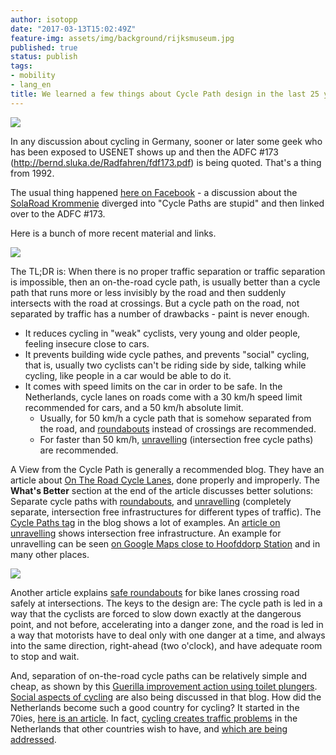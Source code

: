 ```yaml
---
author: isotopp
date: "2017-03-13T15:02:49Z"
feature-img: assets/img/background/rijksmuseum.jpg
published: true
status: publish
tags:
- mobility
- lang_en
title: We learned a few things about Cycle Path design in the last 25 years
---
```

![](/uploads/2017/03/Screen-Shot-2017-03-13-at-14.37.54.png)

In any discussion about cycling in Germany, sooner or later some geek who
has been exposed to USENET shows up and then the ADFC #173
(http://bernd.sluka.de/Radfahren/fdf173.pdf) is being quoted. That's a thing
from 1992.

The usual thing happened [here on Facebook](https://www.facebook.com/konni.scheller/posts/601278760077183) - a
discussion about the [SolaRoad Krommenie](http://www.solaroad.nl/) diverged
into "Cycle Paths are stupid" and then linked over to the ADFC #173. 

Here is a bunch of more recent material and links.

![](/uploads/2017/03/side-by-side-cycling.jpg)

The TL;DR is: When there is no proper traffic separation or traffic
separation is impossible, then an on-the-road cycle path, is usually better
than a cycle path that runs more or less invisibly by the road and then
suddenly intersects with the road at crossings. But a cycle path on the
road, not separated by traffic has a number of drawbacks - paint is never
enough.

- It reduces cycling in "weak" cyclists, very young and older people,
  feeling insecure close to cars.
- It prevents building wide cycle pathes, and prevents "social" cycling, that is,
  usually two cyclists can't be riding side by side, talking while cycling,
  like people in a car would be able to do it.
- It comes with speed limits on the car in order to be safe. In the
  Netherlands, cycle lanes on roads come with a 30 km/h speed limit
  recommended for cars, and a 50 km/h absolute limit.
  - Usually, for 50 km/h a cycle path that is somehow separated from the
    road, and
    [roundabouts](http://www.aviewfromthecyclepath.com/2014/05/the-best-roundabout-design-for-cyclists.html)
    instead of crossings are recommended.
  - For faster than 50 km/h,
    [unravelling](http://www.aviewfromthecyclepath.com/2012/04/100-segregation-of-bikes-and-cars.html)
    (intersection free cycle paths) are recommended.

A View from the Cycle Path is generally a recommended blog. They have an
article about [On The Road Cycle Lanes](http://www.aviewfromthecyclepath.com/2014/04/on-road-cycle-lanes-good-bad-and-ugly.html),
done properly and improperly. The **What's Better** section at the end of
the article discusses better solutions: Separate cycle paths with
[roundabouts](http://www.aviewfromthecyclepath.com/2014/05/the-best-roundabout-design-for-cyclists.html),
and
[unravelling](http://www.aviewfromthecyclepath.com/2012/04/100-segregation-of-bikes-and-cars.html)
(completely separate, intersection free infrastructures for different types of traffic). The 
[Cycle Paths tag](http://www.aviewfromthecyclepath.com/search/label/cycle%20paths) in the
blog shows a lot of examples. An 
[article on unravelling](http://www.aviewfromthecyclepath.com/2012/04/100-segregation-of-bikes-and-cars.html)
shows intersection free infrastructure. An example for unravelling can be
seen 
[on Google Maps close to Hoofddorp Station](https://www.google.nl/maps/dir/Graan+voor+Visch+14402,+Hoofddorp/Hoofddorp,+Station,+2132+HA+Hoofddorp/@52.2929719,4.6950909,210m/data=!3m1!1e3!4m13!4m12!1m5!1m1!1s0x47c5e7a6b423096d:0xc6352d61ad3008ff!2m2!1d4.6914988!2d52.2952505!1m5!1m1!1s0x47c5e70a44c2d41f:0x34a4aa65b173485d!2m2!1d4.6985328!2d52.2927456?hl=en)
and in many other places.

![](/uploads/2017/03/Screen-Shot-2017-03-13-at-15.00.44-300x195.png)

Another article explains 
[safe roundabouts](http://www.aviewfromthecyclepath.com/2014/05/the-best-roundabout-design-for-cyclists.html)
for bike lanes crossing road safely at intersections. The keys to the design
are: The cycle path is led in a way that the cyclists are forced to slow
down exactly at the dangerous point, and not before, accelerating into a
danger zone, and the road is led in a way that motorists have to deal only
with one danger at a time, and always into the same direction, right-ahead
(two o'clock), and have adequate room to stop and wait. 

And, separation of on-the-road cycle paths can be relatively simple and
cheap, as shown by this
[Guerilla improvement action using toilet plungers](http://road.cc/content/news/218361-toilet-plungers-are-being-used-create-guerrilla-bike-lanes-and-highlight-crap).
[Social aspects of cycling](http://www.aviewfromthecyclepath.com/2016/08/mass-cycling-requires-sociable-side-by.html)
are also being discussed in that blog. How did the Netherlands become such a
good country for cycling? It started in the 70ies, 
[here is an article](https://www.theguardian.com/cities/2015/may/05/amsterdam-bicycle-capital-world-transport-cycling-kindermoord).
In fact, 
[cycling creates traffic problems](http://www.citylab.com/commute/2016/01/the-dutch-love-cycling-so-much-that-their-bike-lanes-cant-cope/423492/)
in the Netherlands that other countries wish to have, and 
[which are being addressed](https://bicycledutch.wordpress.com/2016/01/26/crowded-cycleways-lead-to-new-urban-design-approach/).
